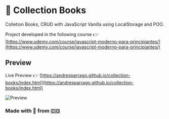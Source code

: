 # 🚀 Collection Books
Colletion Books, CRUD with JavaScript Vanilla using LocalStorage and POO.

Project developed in the following course 👉  [https://www.udemy.com/course/javascript-moderno-para-principiantes/](https://www.udemy.com/course/javascript-moderno-para-principiantes/)

## Preview 

Live Preview 👉 [https://andresparrago.github.io/collection-books/index.html](https://andresparrago.github.io/collection-books/index.html)


![Preview](https://repository-images.githubusercontent.com/268659484/00678a00-a43c-11ea-8ee8-4d0d1ef3fb83)



### Made with 💛 from 🇨🇴

